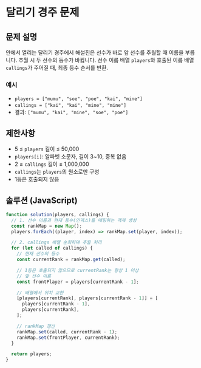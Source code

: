 # 달리기 경주 문제

## 문제 설명

얀에서 열리는 달리기 경주에서 해설진은 선수가 바로 앞 선수를 추월할 때 이름을 부릅니다. 추월 시 두 선수의 등수가 바뀝니다. 선수 이름 배열 `players`와 호출된 이름 배열 `callings`가 주어질 때, 최종 등수 순서를 반환.

### 예시

- `players = ["mumu", "soe", "poe", "kai", "mine"]`
- `callings = ["kai", "kai", "mine", "mine"]`
- 결과: `["mumu", "kai", "mine", "soe", "poe"]`

## 제한사항

- 5 ≤ `players` 길이 ≤ 50,000
- `players[i]`: 알파벳 소문자, 길이 3~10, 중복 없음
- 2 ≤ `callings` 길이 ≤ 1,000,000
- `callings`는 `players`의 원소로만 구성
- 1등은 호출되지 않음

## 솔루션 (JavaScript)

```javascript
function solution(players, callings) {
  // 1. 선수 이름과 현재 등수(인덱스)를 매핑하는 객체 생성
  const rankMap = new Map();
  players.forEach((player, index) => rankMap.set(player, index));

  // 2. callings 배열 순회하며 추월 처리
  for (let called of callings) {
    // 현재 선수의 등수
    const currentRank = rankMap.get(called);

    // 1등은 호출되지 않으므로 currentRank는 항상 1 이상
    // 앞 선수 이름
    const frontPlayer = players[currentRank - 1];

    // 배열에서 위치 교환
    [players[currentRank], players[currentRank - 1]] = [
      players[currentRank - 1],
      players[currentRank],
    ];

    // rankMap 갱신
    rankMap.set(called, currentRank - 1);
    rankMap.set(frontPlayer, currentRank);
  }

  return players;
}
```
